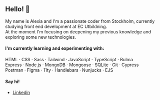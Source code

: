 ## Hello! 👋
My name is Alexia and I'm a passionate coder from Stockholm, currently studying front end development at EC Utbildning.
<br>At the moment I'm focusing on deepening my previous knowledge and exploring some new technologies.</p>

#### I'm currently learning and experimenting with:
HTML · CSS · Sass · Tailwind · JavaScript · TypeScript ·
Bulma
<br>Express · Node.js · MongoDB · Mongoose · SQLite · Git · Cypress 
<br>Postman · Figma · 11ty · Handlebars · Nunjucks · EJS

#### Say hi!

- [Linkedin](https://www.linkedin.com/in/alexia-hellsten-41b51213a/)
